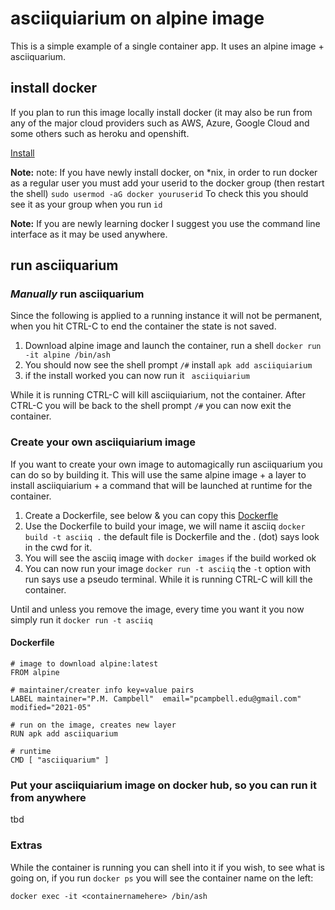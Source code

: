 # asciiquiarium on alpine image

This is a simple example of a single container app.  It uses an alpine image + asciiquarium.

## install docker
If you plan to run this image locally install docker (it may also be run from any of the major cloud providers such as AWS, Azure, Google Cloud and some others such as heroku and openshift.

[Install](https://docs.docker.com/install/)  

__Note:__ note: If you have newly install docker, on \*nix, in order to run docker as a regular user you must add your userid to the docker group (then restart the shell) `sudo usermod -aG docker youruserid`  To check this you should see it as your group when you run `id`

__Note:__ If you are newly learning docker I suggest you use the command line interface as it may be used anywhere. 
## run asciiquarium
### _Manually_ run asciiquarium
Since the following is applied to a running instance it will not be permanent, when you hit CTRL-C to end the container the state is not saved.
1. Download alpine image and launch the container, run a shell `docker run -it alpine /bin/ash`
1. You should now see the shell prompt `/#` install `apk add asciiquiarium`
1. if the install worked you can now run it  ` asciiquiarium`

While it is running CTRL-C will kill asciiquiarium, not the container.  After CTRL-C  you will be back to the shell prompt `/#` you can now exit the container.

### Create your own asciiquiarium image
If you want to create your own image to automagically run asciiquarium you can do so by building it.
This will use the same alpine image + a layer to install asciiquiarium + a command that will be launched at runtime for the container.
1. Create a Dockerfile, see below & you can copy this [Dockerfle](Dockerfile)
2. Use the Dockerfile to build your image, we will name it asciiq   `docker build -t asciiq .`  the default file is Dockerfile and the . (dot) says look in the cwd for it.
2. You will see the asciiq image with `docker images` if the build worked ok
2. You can now run your image `docker run -t asciiq`  the `-t` option with run says use a pseudo terminal.
While it is running CTRL-C will kill the container. 

Until and unless you remove the image, every time you want it you now simply run it `docker run -t asciiq`
#### Dockerfile 

	# image to download alpine:latest 
	FROM alpine

	# maintainer/creater info key=value pairs
	LABEL maintainer="P.M. Campbell"  email="pcampbell.edu@gmail.com" modified="2021-05"

	# run on the image, creates new layer
	RUN apk add asciiquarium

	# runtime
	CMD [ "asciiquarium" ] 

### Put your asciiquiarium image on docker hub, so you can run it from anywhere
tbd
### Extras
While the container is running you can shell into it if you wish, to see what is going on, if you run `docker ps` you will see the container name on the left: 
```
docker exec -it <containernamehere> /bin/ash
```
